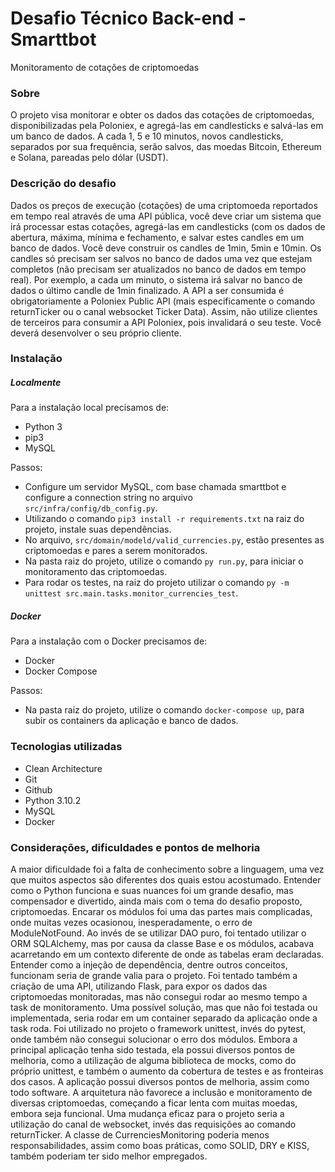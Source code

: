 # Desafio Técnico Back-end - Smarttbot
Monitoramento de cotações de criptomoedas

### Sobre
O projeto visa monitorar e obter os dados das cotações de criptomoedas, disponibilizadas pela Poloniex, e agregá-las em candlesticks e salvá-las em um banco de dados. A cada 1, 5 e 10 minutos, novos candlesticks, separados por sua frequência, serão salvos, das moedas Bitcoin, Ethereum e Solana, pareadas pelo dólar (USDT).

### Descrição do desafio
Dados os preços de execução (cotações) de uma criptomoeda reportados em tempo real através de uma API pública, você deve criar um sistema que irá processar estas cotações, agregá-las em candlesticks (com os dados de abertura, máxima, mínima e fechamento, e salvar estes candles em um banco de dados.
Você deve construir os candles de 1min, 5min e 10min. Os candles só precisam ser salvos no banco de dados uma vez que estejam completos (não precisam ser atualizados no banco de dados em tempo real). Por exemplo, a cada um minuto, o sistema irá salvar no banco de dados o último candle de 1min finalizado.
A API a ser consumida é obrigatoriamente a Poloniex Public API (mais especificamente o comando returnTicker ou o canal websocket Ticker Data). Assim, não utilize clientes de terceiros para consumir a API Poloniex, pois invalidará o seu teste. Você deverá desenvolver o seu próprio cliente.

### Instalação
##### Localmente
Para a instalação local precisamos de:
* Python 3
* pip3
* MySQL 

Passos:
* Configure um servidor MySQL, com base chamada smarttbot e configure a connection string no arquivo `src/infra/config/db_config.py`.
* Utilizando o comando `pip3 install -r requirements.txt` na raiz do projeto, instale suas dependências.
* No arquivo, `src/domain/modeld/valid_currencies.py`, estão presentes as criptomoedas e pares a serem monitorados.
* Na pasta raiz do projeto, utilize o comando `py run.py`, para iniciar o monitoramento das criptomoedas.
* Para rodar os testes, na raiz do projeto utilizar o comando `py -m unittest src.main.tasks.monitor_currencies_test`.

##### Docker
Para a instalação com o Docker precisamos de:
* Docker
* Docker Compose

Passos:
* Na pasta raiz do projeto, utilize o comando `docker-compose up`, para subir os containers da aplicação e banco de dados.

### Tecnologias utilizadas
* Clean Architecture
* Git
* Github
* Python 3.10.2
* MySQL
* Docker

### Considerações, dificuldades e pontos de melhoria
A maior dificuldade foi a falta de conhecimento sobre a linguagem, uma vez que muitos aspectos são diferentes dos quais estou acostumado. Entender como o Python funciona e suas nuances foi um grande desafio, mas compensador e divertido, ainda mais com o tema do desafio proposto, criptomoedas.
Encarar os módulos foi uma das partes mais complicadas, onde muitas vezes ocasionou, inesperadamente, o erro de ModuleNotFound. Ao invés de se utilizar DAO puro, foi tentado utilizar o ORM SQLAlchemy, mas por causa da classe Base e os módulos, acabava acarretando em um contexto diferente de onde as tabelas eram declaradas. Entender como a injeção de dependência, dentre outros conceitos, funcionam seria de grande valia para o projeto. Foi tentado também a criação de uma API, utilizando Flask, para expor os dados das criptomoedas monitoradas, mas não consegui rodar ao mesmo tempo a task de monitoramento. Uma possível solução, mas que não foi testada ou implementada, seria rodar em um container separado da aplicação onde a task roda. Foi utilizado no projeto o framework unittest, invés do pytest, onde também não consegui solucionar o erro dos módulos. Embora a principal aplicação tenha sido testada, ela possui diversos pontos de melhoria, como a utilização de alguma biblioteca de mocks, como do próprio unittest, e também o aumento da cobertura de testes e as fronteiras dos casos.
A aplicação possui diversos pontos de melhoria, assim como todo software. A arquitetura não favorece a inclusão e monitoramento de diversas criptomoedas, começando a ficar lenta com muitas moedas, embora seja funcional. Uma mudança eficaz para o projeto seria a utilização do canal de websocket, invés das requisições ao comando returnTicker. A classe de CurrenciesMonitoring poderia menos responsabilidades, assim como boas práticas, como SOLID, DRY e KISS, também poderiam ter sido melhor empregados.